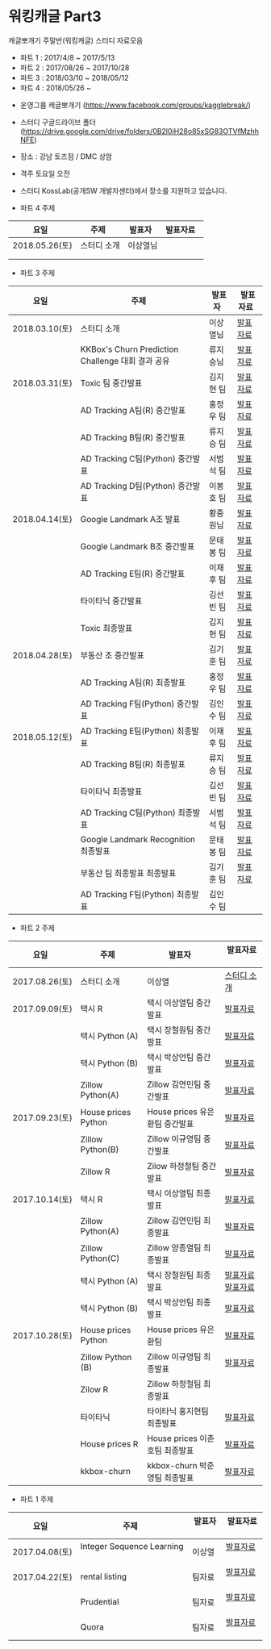 # 워킹캐글 Part3 
캐글뽀개기 주말반(워킹캐글) 스터디 자료모음
- 파트 1 : 2017/4/8 ~ 2017/5/13
- 파트 2 : 2017/08/26 ~ 2017/10/28
- 파트 3 : 2018/03/10 ~ 2018/05/12
- 파트 4 : 2018/05/26 ~

* 운영그룹 캐글뽀개기 (https://www.facebook.com/groups/kagglebreak/)
* 스터디 구글드라이브 폴더 (https://drive.google.com/drive/folders/0B2l0iH28o85xSG83OTVfMzhhNFE)
* 장소 : 강남 토즈점 / DMC 상암
* 격주 토요일 오전
* 스터디 KossLab(공개SW 개발자센터)에서 장소를 지원하고 있습니다.


* 파트 4 주제

|요일   |주제   |발표자   |발표자료   |
|---|---|---|---|
|2018.05.26(토)|스터디 소개|이상열님|
||||
||||


* 파트 3 주제

|요일   |주제   |발표자   |발표자료   |
|---|---|---|---|
|2018.03.10(토)|스터디 소개|이상열님|[발표자료](https://github.com/KaggleBreak/walkingkaggle/blob/master/tutorial/part3.html)
||KKBox's Churn Prediction Challenge 대회 결과 공유|류지승님|[발표자료](https://github.com/RyuJiseung/WSDM_2018/blob/master/kkbox_churn_prediction.pdf)
|2018.03.31(토)|Toxic 팀 중간발표|김지현 팀|[발표자료](https://github.com/KaggleBreak/walkingkaggle/blob/master/toxic/Toxic%20Comment%20Classification_MD.pdf)
||AD Tracking A팀(R) 중간발표|홍정우 팀|[발표자료](https://github.com/KaggleBreak/walkingkaggle/blob/master/adtrack/R/r-1%EC%A1%B0-%EB%B0%9C%ED%91%9C%EC%9E%90%EB%A3%8C%ED%99%8D%EC%A0%95%EC%9A%B0.pdf)
||AD Tracking B팀(R) 중간발표|류지승 팀|[발표자료](https://github.com/KaggleBreak/walkingkaggle/blob/master/adtrack/R/adtrack_pptx.pdf)
||AD Tracking C팀(Python) 중간발표|서범석 팀|[발표자료](https://github.com/KaggleBreak/walkingkaggle/tree/master/adtrack/Python/c%EC%A1%B0)
||AD Tracking D팀(Python) 중간발표|이봉호 팀|[발표자료](https://github.com/KaggleBreak/walkingkaggle/blob/master/adtrack/Python/d%EC%A1%B0/Mar%2031%20Walking%20Kaggle.pptx)
|2018.04.14(토)|Google Landmark A조 발표|황중원님|[발표자료](https://github.com/KaggleBreak/walkingkaggle/blob/master/landmark/Python/%EA%B5%AC%EA%B8%80%EB%9E%9C%EB%93%9C%EB%A7%88%ED%81%AC_Recognition_Challenge_%ED%99%A9%EC%A4%91%EC%9B%90.pdf)
||Google Landmark B조 중간발표|문태봉 팀|[발표자료](https://github.com/KaggleBreak/walkingkaggle/blob/master/landmark/Python/%EA%B5%AC%EA%B8%80%EB%9E%9C%EB%93%9C%EB%A7%88%ED%81%AC_%EB%AC%B8%ED%83%9C%EB%B4%89%EC%A1%B0_%EC%A4%91%EA%B0%84%EB%B0%9C%ED%91%9C.pptx)
||AD Tracking E팀(R) 중간발표|이재후 팀|[발표자료](https://github.com/KaggleBreak/walkingkaggle/blob/master/adtrack/Python/e%EC%A1%B0/ADTracking%20E%EC%A1%B0%201%EC%B0%A8%20%EB%B0%9C%ED%91%9C%EC%9E%90%EB%A3%8C.pdf)
||타이타닉 중간발표|김선빈 팀|[발표자료](https://github.com/KaggleBreak/walkingkaggle/blob/master/tutorial/titanic/Titanic_%EA%B9%80%EC%84%A0%EB%B9%88%EB%8B%98%EC%A1%B0_%EC%A4%91%EA%B0%84%EB%B0%9C%ED%91%9C.pptx)
||Toxic 최종발표|김지현 팀|[발표자료](https://github.com/KaggleBreak/walkingkaggle/blob/master/toxic/toxic_FInal.pdf)
|2018.04.28(토)|부동산 조 중간발표|김기훈 팀|[발표자료](https://github.com/KaggleBreak/walkingkaggle/blob/master/tutorial/house_prices/%EA%B9%80%EA%B8%B0%ED%9B%88%ED%8C%80/House_Price_%EC%B5%9C%EC%A2%85_%EA%B9%80%EA%B8%B0%ED%9B%88%ED%8C%80.pdf)
||AD Tracking A팀(R) 최종발표|홍정우 팀|[발표자료](https://github.com/KaggleBreak/walkingkaggle/blob/master/adtrack/R/ad_traking_r_%ED%99%8D%EC%A0%95%EC%9A%B0.pdf)
||AD Tracking F팀(Python) 중간발표|김인수 팀|[발표자료](https://github.com/KaggleBreak/walkingkaggle/blob/master/adtrack/R/AdTracking_%EA%B9%80%EC%9D%B8%EC%88%98.pdf)
|2018.05.12(토)|AD Tracking E팀(Python) 최종발표|이재후 팀|[발표자료](https://github.com/KaggleBreak/walkingkaggle/blob/master/adtrack/Python/e%EC%A1%B0/ADTracking%20E%EC%A1%B0%20%EC%B5%9C%EC%A2%85%20%EB%B0%9C%ED%91%9C%EC%9E%90%EB%A3%8C.pdf)
||AD Tracking B팀(R) 최종발표|류지승 팀|[발표자료](https://github.com/KaggleBreak/walkingkaggle/blob/master/adtrack/R/adtrack_%EC%B5%9C%EC%A2%85%EB%B3%B8_%EB%A5%98%EC%A7%80%EC%8A%B9.pdf)
||타이타닉 최종발표|김선빈 팀|[발표자료](https://github.com/KaggleBreak/walkingkaggle/blob/master/tutorial/titanic/%EC%BA%90%EA%B8%80%EB%BD%80%EA%B0%9C%EA%B8%B0(%ED%83%80%EC%9D%B4%ED%83%80%EB%8B%89)_%EC%B5%9C%EC%A2%85.pdf)
||AD Tracking C팀(Python) 최종발표|서범석 팀|[발표자료](https://github.com/KaggleBreak/walkingkaggle/blob/master/adtrack/Python/c%EC%A1%B0/Ad-tracking_python_c%EC%A1%B0.pdf)
||Google Landmark Recognition 최종발표|문태봉 팀|[발표자료](https://github.com/KaggleBreak/walkingkaggle/blob/master/landmark/2018.05.12_GoogleLandmark_Final_kaggle.pdf)
||부동산 팀 최종발표 최종발표|김기훈 팀|[발표자료](https://github.com/KaggleBreak/walkingkaggle/blob/master/tutorial/house_prices/%EA%B9%80%EA%B8%B0%ED%9B%88%ED%8C%80/House_Price_final.pdf)
||AD Tracking F팀(Python) 최종발표|김인수 팀|



* 파트 2 주제

|요일   |주제   |발표자   |발표자료   |
|---|---|---|---|
|2017.08.26(토)|스터디 소개|이상열|[스터디 소개](https://github.com/KaggleBreak/walkingkaggle/blob/master/tutorial/house_prices/house_prices_tutorial.html)
|2017.09.09(토)|택시 R|택시 이상열팀 중간발표|[발표자료](https://github.com/KaggleBreak/walkingkaggle/blob/master/taxi/R/interactive_R.nb.html)
||택시 Python (A)|택시 장철원팀 중간발표|[발표자료](https://github.com/KaggleBreak/walkingkaggle/blob/master/taxi/Python/Jang/NewYork_Taxi_20170908_%EC%9E%A5%EC%B2%A0%EC%9B%90.ipynb)
||택시 Python (B)|택시 박상언팀 중간발표|[발표자료](https://github.com/KaggleBreak/walkingkaggle/blob/master/taxi/Python/park/0906.%20Univariate%20Graph%20.ipynb)
||Zillow Python(A)|Zillow 김연민팀 중간발표|[발표자료](https://github.com/KaggleBreak/walkingkaggle/blob/master/zillow/python/Zillow_%EC%A4%91%EA%B0%84%EB%B0%9C%ED%91%9C.pptx)
|2017.09.23(토)|House prices Python|House prices 유은환팀 중간발표|[발표자료](https://github.com/KaggleBreak/walkingkaggle/blob/master/tutorial/house_prices/Python_%EC%9C%A0%EC%9D%80%ED%99%98/%EB%B0%9C%ED%91%9C%EC%9E%90%EB%A3%8C/House%20Price_Python_%EC%9C%A0%EC%9D%80%ED%99%98(%EB%B0%9C%ED%91%9C%EC%9E%90%EB%A3%8C).ipynb)
||Zillow Python(B)|Zillow 이규영팀 중간발표|[발표자료](https://github.com/KaggleBreak/walkingkaggle/blob/master/zillow/R/Zillow_%EC%A4%91%EA%B0%84%EB%B0%9C%ED%91%9C_%EC%9D%B4%EA%B7%9C%EC%98%81.pptx)
||Zillow R|Zilow 하정철팀 중간발표|[발표자료](https://github.com/KaggleBreak/walkingkaggle/blob/master/zillow/R/zillow_%EC%A4%91%EA%B0%84%EB%B0%9C%ED%91%9C_%ED%95%98%EC%A0%95%EC%B2%A0.pptx)
|2017.10.14(토)|택시 R|택시 이상열팀 최종발표|[발표자료](http://htmlpreview.github.io/?https://github.com/KaggleBreak/walkingkaggle/blob/master/taxi/R/taxiR_Final.html)
||Zillow Python(A)|Zillow 김연민팀 최종발표|[발표자료](https://github.com/KaggleBreak/walkingkaggle/blob/master/zillow/python/Zillow_python_%EA%B9%80%EC%97%B0%EB%AF%BC%EC%A1%B0(%EC%B5%9C%EC%A2%85%EB%B0%9C%ED%91%9C).pptx)
||Zillow Python(C)|Zillow 양종열팀 최종발표|[발표자료](https://github.com/KaggleBreak/walkingkaggle/blob/master/zillow/python/zillow_python_%EC%96%91%EC%A2%85%EC%97%B4_20171014.pdf)
||택시 Python (A)|택시 장철원팀 최종발표|[발표자료](https://github.com/KaggleBreak/walkingkaggle/blob/master/taxi/Python/Jang/NewYork_Taxi_20171012_%EC%9E%A5%EC%B2%A0%EC%9B%90.ipynb) [발표자료](https://github.com/KaggleBreak/walkingkaggle/blob/master/taxi/Python/Kim/%EB%89%B4%EC%9A%95%ED%83%9D%EC%8B%9C_%EA%B9%80%EC%B0%AC%ED%9D%AC.ipynb)
||택시 Python (B)|택시 박상언팀 최종발표|[발표자료](https://github.com/KaggleBreak/walkingkaggle/blob/master/taxi/Python/park/Learning.ipynb)
|2017.10.28(토)|House prices Python|House prices 유은환팀|[발표자료](https://github.com/KaggleBreak/walkingkaggle/blob/master/tutorial/house_prices/Python_%E1%84%8B%E1%85%B2%E1%84%8B%E1%85%B3%E1%86%AB%E1%84%92%E1%85%AA%E1%86%AB/%EB%B0%9C%ED%91%9C%EC%9E%90%EB%A3%8C/HousePrice_Final_(%EC%9C%A0%EC%9D%80%ED%99%98).html)
||Zillow Python (B)|Zillow 이규영팀 최종발표|[발표자료](https://github.com/KaggleBreak/walkingkaggle/blob/master/zillow/R/Zillow_%EC%B5%9C%EC%A2%85%EB%B0%9C%ED%91%9C_%EC%9D%B4%EA%B7%9C%EC%98%81.pptx)
||Zilow R|Zillow 하정철팀 최종발표|
||타이타닉|타이타닉 홍지현팀 최종발표|[발표자료](https://github.com/KaggleBreak/walkingkaggle/blob/master/tutorial/titanic/Titanic_%ED%99%8D%EC%A7%80%ED%98%84_%EC%B5%9C%EC%A2%85%EB%B0%9C%ED%91%9C.pptx)
||House prices R|House prices 이춘호팀 최종발표|[발표자료](https://github.com/KaggleBreak/walkingkaggle/blob/master/tutorial/house_prices/R_%EC%9D%B4%EC%B6%98%ED%98%B8/kaggleHousePrice.html)
||kkbox-churn|kkbox-churn 박준영팀 최종발표|[발표자료](https://github.com/KaggleBreak/walkingkaggle/blob/master/kkbox/KKBox_Prediction.pdf)


* 파트 1 주제

|요일   |주제   |발표자   |발표자료   | 
|---|---|---|---|
|2017.04.08(토)|Integer Sequence Learning   |이상열|[발표자료](https://github.com/KaggleBreak/walkingkaggle/blob/master/integer/Integer%20Sequence%20_%EC%9B%8C%ED%82%B9%EC%BA%90%EA%B8%80_%EC%8B%9C%EC%A6%8C1_%EC%A3%BC%EB%A7%90%EB%B0%98%20.ipynb)   |   
|2017.04.22(토)|rental listing   |팀자료|[발표자료](https://github.com/KaggleBreak/walkingkaggle/blob/master/rental_listing/rental_listing_0422.ipynb)   |   
||Prudential   |팀자료|[발표자료](https://github.com/KaggleBreak/walkingkaggle/blob/master/prudential/Prudential_Insuranse.html.docx)   |   
||Quora   |팀자료|[발표자료](https://github.com/KaggleBreak/walkingkaggle/blob/master/quora/quora_1.ipynb)   |   



